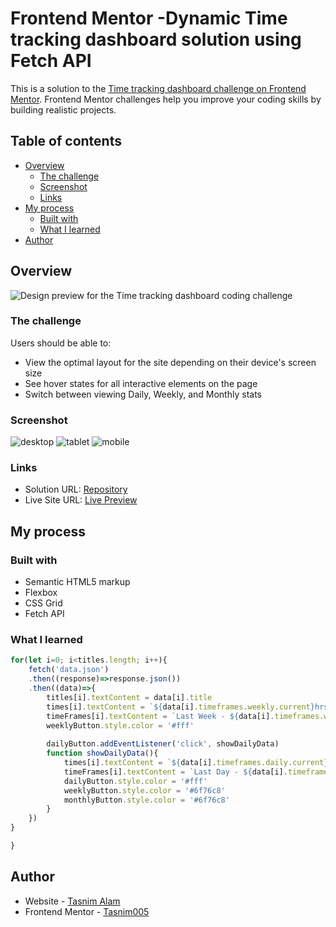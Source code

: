 # Frontend Mentor -Dynamic Time tracking dashboard solution using Fetch API

This is a solution to the [Time tracking dashboard challenge on Frontend Mentor](https://www.frontendmentor.io/challenges/time-tracking-dashboard-UIQ7167Jw). Frontend Mentor challenges help you improve your coding skills by building realistic projects. 

## Table of contents

- [Overview](#overview)
  - [The challenge](#the-challenge)
  - [Screenshot](#screenshot)
  - [Links](#links)
- [My process](#my-process)
  - [Built with](#built-with)
  - [What I learned](#what-i-learned)
- [Author](#author)


## Overview
![Design preview for the Time tracking dashboard coding challenge](./design/desktop-preview.jpg)
### The challenge

Users should be able to:

- View the optimal layout for the site depending on their device's screen size
- See hover states for all interactive elements on the page
- Switch between viewing Daily, Weekly, and Monthly stats

### Screenshot

![desktop](images/desktop.png)
![tablet](images/tablet.png)
![mobile](images/mobile.png)



### Links

- Solution URL: [Repository](https://github.com/Tasnim005/Time-tracking-dashboard-using-Fetch-API)
- Live Site URL: [Live Preview](https://tasnim005.github.io/Time-tracking-dashboard-using-Fetch-API/)

## My process

### Built with

- Semantic HTML5 markup
- Flexbox
- CSS Grid
- Fetch API


### What I learned

```js
for(let i=0; i<titles.length; i++){
    fetch('data.json')
    .then((response)=>response.json())
    .then((data)=>{
        titles[i].textContent = data[i].title
        times[i].textContent = `${data[i].timeframes.weekly.current}hrs`
        timeFrames[i].textContent = `Last Week - ${data[i].timeframes.weekly.previous}hrs`
        weeklyButton.style.color = '#fff'
        
        dailyButton.addEventListener('click', showDailyData)
        function showDailyData(){
            times[i].textContent = `${data[i].timeframes.daily.current}hrs`
            timeFrames[i].textContent = `Last Day - ${data[i].timeframes.daily.previous}hrs`
            dailyButton.style.color = '#fff'
            weeklyButton.style.color = '#6f76c8'
            monthlyButton.style.color = '#6f76c8'
        }
    })
}

}
```

## Author
- Website - [Tasnim Alam](https://github.com/Tasnim005)
- Frontend Mentor - [Tasnim005](https://www.frontendmentor.io/profile/Tasnim005)


